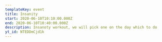 ```yaml
---
templateKey: event
title: Insanity
start: 2020-06-10T10:10:00.000Z
end: 2020-06-10T10:40:00.000Z
description: Insanoty workout, we will pick one on the day which to do
yt_id: NTEDDmCjd1k
---
```

